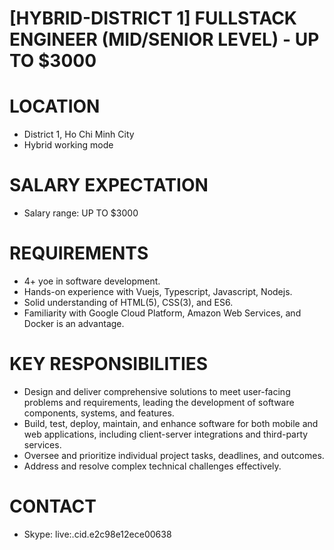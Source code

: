 # [HYBRID-DISTRICT 1] FULLSTACK ENGINEER (MID/SENIOR LEVEL) - UP TO $3000
# LOCATION 
* District 1, Ho Chi Minh City
* Hybrid working mode

# SALARY EXPECTATION 
* Salary range: UP TO $3000

# REQUIREMENTS
* 4+ yoe in software development.
* Hands-on experience with Vuejs, Typescript, Javascript, Nodejs.
* Solid understanding of HTML(5), CSS(3), and ES6.
* Familiarity with Google Cloud Platform, Amazon Web Services, and Docker is an advantage.

# KEY RESPONSIBILITIES
* Design and deliver comprehensive solutions to meet user-facing problems and requirements, leading the development of software components, systems, and features.
* Build, test, deploy, maintain, and enhance software for both mobile and web applications, including client-server integrations and third-party services.
* Oversee and prioritize individual project tasks, deadlines, and outcomes.
* Address and resolve complex technical challenges effectively.

# CONTACT 
* Skype: live:.cid.e2c98e12ece00638

